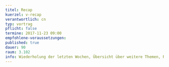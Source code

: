 ```yaml
---
titel: Recap
kuerzel: v-recap
verantwortlich: cn
typ: vortrag
pflicht: false
termine: 2017-11-23 09:00
empfohlene-voraussetzungen: 
published: true
dauer: 90
raum: 3.102
info: Wiederholung der letzten Wochen, Übersicht über weitere Themen, Resümee des Traingstages
---
```


